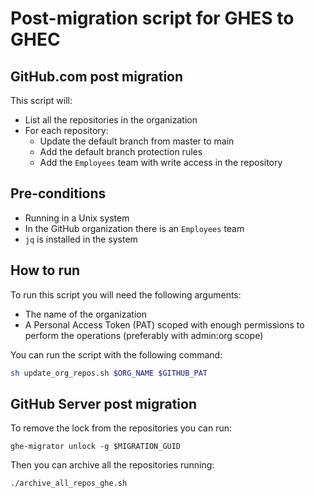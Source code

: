 # Post-migration script for GHES to GHEC

## GitHub.com post migration
This script will:
- List all the repositories in the organization
- For each repository:
  - Update the default branch from master to main
  - Add the default branch protection rules
  - Add the `Employees` team with write access in the repository

## Pre-conditions
- Running in a Unix system
- In the GitHub organization there is an `Employees` team
- `jq` is installed in the system

## How to run

To run this script you will need the following arguments:
- The name of the organization
- A Personal Access Token (PAT) scoped with enough permissions to perform the operations (preferably with admin:org scope)

You can run the script with the following command:

```sh
sh update_org_repos.sh $ORG_NAME $GITHUB_PAT
```

## GitHub Server post migration

To remove the lock from the repositories you can run:
```
ghe-migrator unlock -g $MIGRATION_GUID
```

Then you can archive all the repositories running:
```
./archive_all_repos_ghe.sh
```
